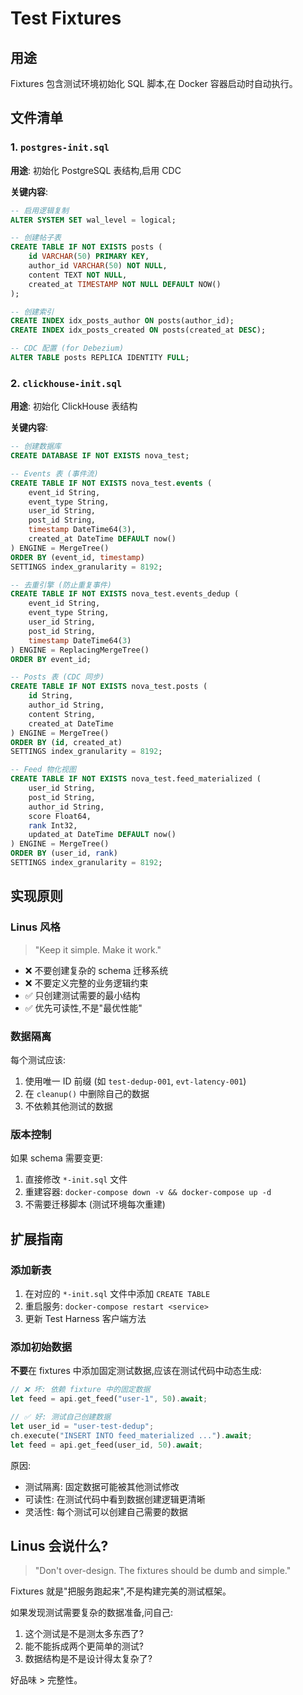 # Test Fixtures

## 用途

Fixtures 包含测试环境初始化 SQL 脚本,在 Docker 容器启动时自动执行。

## 文件清单

### 1. `postgres-init.sql`

**用途**: 初始化 PostgreSQL 表结构,启用 CDC

**关键内容**:
```sql
-- 启用逻辑复制
ALTER SYSTEM SET wal_level = logical;

-- 创建帖子表
CREATE TABLE IF NOT EXISTS posts (
    id VARCHAR(50) PRIMARY KEY,
    author_id VARCHAR(50) NOT NULL,
    content TEXT NOT NULL,
    created_at TIMESTAMP NOT NULL DEFAULT NOW()
);

-- 创建索引
CREATE INDEX idx_posts_author ON posts(author_id);
CREATE INDEX idx_posts_created ON posts(created_at DESC);

-- CDC 配置 (for Debezium)
ALTER TABLE posts REPLICA IDENTITY FULL;
```

### 2. `clickhouse-init.sql`

**用途**: 初始化 ClickHouse 表结构

**关键内容**:
```sql
-- 创建数据库
CREATE DATABASE IF NOT EXISTS nova_test;

-- Events 表 (事件流)
CREATE TABLE IF NOT EXISTS nova_test.events (
    event_id String,
    event_type String,
    user_id String,
    post_id String,
    timestamp DateTime64(3),
    created_at DateTime DEFAULT now()
) ENGINE = MergeTree()
ORDER BY (event_id, timestamp)
SETTINGS index_granularity = 8192;

-- 去重引擎 (防止重复事件)
CREATE TABLE IF NOT EXISTS nova_test.events_dedup (
    event_id String,
    event_type String,
    user_id String,
    post_id String,
    timestamp DateTime64(3)
) ENGINE = ReplacingMergeTree()
ORDER BY event_id;

-- Posts 表 (CDC 同步)
CREATE TABLE IF NOT EXISTS nova_test.posts (
    id String,
    author_id String,
    content String,
    created_at DateTime
) ENGINE = MergeTree()
ORDER BY (id, created_at)
SETTINGS index_granularity = 8192;

-- Feed 物化视图
CREATE TABLE IF NOT EXISTS nova_test.feed_materialized (
    user_id String,
    post_id String,
    author_id String,
    score Float64,
    rank Int32,
    updated_at DateTime DEFAULT now()
) ENGINE = MergeTree()
ORDER BY (user_id, rank)
SETTINGS index_granularity = 8192;
```

## 实现原则

### Linus 风格

> "Keep it simple. Make it work."

- ❌ 不要创建复杂的 schema 迁移系统
- ❌ 不要定义完整的业务逻辑约束
- ✅ 只创建测试需要的最小结构
- ✅ 优先可读性,不是"最优性能"

### 数据隔离

每个测试应该:
1. 使用唯一 ID 前缀 (如 `test-dedup-001`, `evt-latency-001`)
2. 在 `cleanup()` 中删除自己的数据
3. 不依赖其他测试的数据

### 版本控制

如果 schema 需要变更:
1. 直接修改 `*-init.sql` 文件
2. 重建容器: `docker-compose down -v && docker-compose up -d`
3. 不需要迁移脚本 (测试环境每次重建)

## 扩展指南

### 添加新表

1. 在对应的 `*-init.sql` 文件中添加 `CREATE TABLE`
2. 重启服务: `docker-compose restart <service>`
3. 更新 Test Harness 客户端方法

### 添加初始数据

**不要**在 fixtures 中添加固定测试数据,应该在测试代码中动态生成:

```rust
// ❌ 坏: 依赖 fixture 中的固定数据
let feed = api.get_feed("user-1", 50).await;

// ✅ 好: 测试自己创建数据
let user_id = "user-test-dedup";
ch.execute("INSERT INTO feed_materialized ...").await;
let feed = api.get_feed(user_id, 50).await;
```

原因:
- 测试隔离: 固定数据可能被其他测试修改
- 可读性: 在测试代码中看到数据创建逻辑更清晰
- 灵活性: 每个测试可以创建自己需要的数据

## Linus 会说什么?

> "Don't over-design. The fixtures should be dumb and simple."

Fixtures 就是"把服务跑起来",不是构建完美的测试框架。

如果发现测试需要复杂的数据准备,问自己:
1. 这个测试是不是测太多东西了?
2. 能不能拆成两个更简单的测试?
3. 数据结构是不是设计得太复杂了?

好品味 > 完整性。
